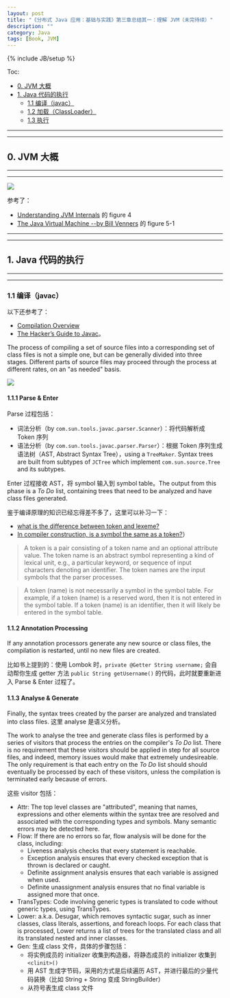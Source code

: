 ```yaml
---
layout: post
title: "《分布式 Java 应用：基础与实践》第三章总结其一：理解 JVM（未完待续）"
description: ""
category: Java
tags: [Book, JVM]
---
```

{% include JB/setup %}

Toc: 

- [0. JVM 大概](#session0)  
- [1. Java 代码的执行](#session1)
	* [1.1 编译（javac）](#javac)
	* [1.2 加载（ClassLoader）](#classloader)
	* [1.3 执行](#exe)

[JVM]: https://farm2.staticflickr.com/1574/23812248622_971a1f1af9_o_d.png
[javac-flow]: https://farm6.staticflickr.com/5707/23292344914_0c82d3db96_o_d.png

----------  
  
----------  

## 0. JVM 大概
  
----------  
  
----------  

![][JVM]

参考了：

- [Understanding JVM Internals](http://www.cubrid.org/blog/dev-platform/understanding-jvm-internals) 的 figure 4 
- [The Java Virtual Machine --by Bill Venners](http://www.artima.com/insidejvm/ed2/jvm2.html) 的 figure 5-1

----------  
  
----------  

## 1. Java 代码的执行
  
----------  
  
----------  

### 1.1 编译（javac）

以下还参考了：

- [Compilation Overview](http://openjdk.java.net/groups/compiler/doc/compilation-overview)
- [The Hacker’s Guide to Javac](http://scg.unibe.ch/archive/projects/Erni08b.pdf)。  

The process of compiling a set of source files into a corresponding set of class files is not a simple one, but can be generally divided into three stages. Different parts of source files may proceed through the process at different rates, on an "as needed" basis.  

![][javac-flow]

#### 1.1.1 Parse & Enter

Parse 过程包括：

* 词法分析（by `com.sun.tools.javac.parser.Scanner`）：将代码解析成 Token 序列
* 语法分析（by `com.sun.tools.javac.parser.Parser`）：根据 Token 序列生成语法树（AST, Abstract Syntax Tree），using a `TreeMaker`. Syntax trees are built from subtypes of `JCTree` which implement `com.sun.source.Tree` and its subtypes.

Enter 过程接收 AST，将 symbol 输入到 symbol table。The output from this phase is a _To Do_ list, containing trees that need to be analyzed and have class files generated.

鉴于编译原理的知识已经忘得差不多了，这里可以补习一下：

- [what is the difference between token and lexeme?](http://stackoverflow.com/questions/14954721/what-is-the-difference-between-token-and-lexeme) 
- [In compiler construction, is a symbol the same as a token?](http://stackoverflow.com/questions/6872865/in-compiler-construction-is-a-symbol-the-same-as-a-token)）

> A token is a pair consisting of a token name and an optional attribute value. The token name is an abstract symbol representing a kind of lexical unit, e.g., a particular keyword, or sequence of input characters denoting an identifier. The token names are the input symbols that the parser processes.  

<!-- -->

> A token (name) is not necessarily a symbol in the symbol table. For example, if a token (name) is a reserved word, then it is not entered in the symbol table. If a token (name) is an identifier, then it will likely be entered in the symbol table.

#### 1.1.2 Annotation Processing

If any annotation processors generate any new source or class files, the compilation is restarted, until no new files are created.  

比如书上提到的：使用 Lombok 时，`private @Getter String username;` 会自动帮你生成 getter 方法 `public String getUsername()` 的代码，此时就要重新进入 Parse & Enter 过程了。

#### 1.1.3 Analyse & Generate

Finally, the syntax trees created by the parser are analyzed and translated into class files. 这里 analyse 是语义分析。  

The work to analyse the tree and generate class files is performed by a series of visitors that process the entries on the compiler's _To Do_ list. There is no requirement that these visitors should be applied in step for all source files, and indeed, memory issues would make that extremely undesireable. The only requirement is that each entry on the _To Do_ list should should eventually be processed by each of these visitors, unless the compilation is terminated early because of errors.

这些 visitor 包括：

* Attr: The top level classes are "attributed", meaning that names, expressions and other elements within the syntax tree are resolved and associated with the corresponding types and symbols. Many semantic errors may be detected here.
* Flow: If there are no errors so far, flow analysis will be done for the class, including: 
	* Liveness analysis checks that every statement is reachable.
	* Exception analysis ensures that every checked exception that is thrown is declared or caught. 
	* Definite assignment analysis ensures that each variable is assigned when used.
	* Definite unassignment analysis ensures that no final variable is assigned more that once.
* TransTypes: Code involving generic types is translated to code without generic types, using TransTypes.
* Lower: a.k.a. Desugar, which removes syntactic sugar, such as inner classes, class literals, assertions, and
foreach loops. For each class that is processed, Lower returns a list of trees for the translated class and all its translated nested and inner classes.
* Gen: 生成 class 文件，具体的步骤包括：
	* 将实例成员的 initializer 收集到构造器，将静态成员的 initializer 收集到 `<clinit>()`
	* 用 AST 生成字节码，采用的方式是后续遍历 AST，并进行最后的少量代码装换（比如 String + String 变成 StringBuilder）
	* 从符号表生成 class 文件